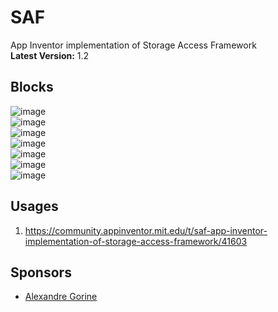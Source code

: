 # SAF
App Inventor implementation of Storage Access Framework <br>
**Latest Version:** 1.2

## Blocks
![image](https://github.com/vknow360/SAF/assets/41724811/09b33443-a25a-4fb4-9039-e97368518fa3)
<br>
![image](https://github.com/vknow360/SAF/assets/41724811/6d95c474-8e8d-48d4-afd0-4e13c014f153)
<br>
![image](https://github.com/vknow360/SAF/assets/41724811/4bc9031a-7105-449b-82cf-7422ea1c460b)
<br>
![image](https://github.com/vknow360/SAF/assets/41724811/85a4c5e3-f13a-4479-8722-477f96dcf13d)
<br>
![image](https://github.com/vknow360/SAF/assets/41724811/11f0edaf-741d-4b20-9d44-17f1b15ca460)
<br>
![image](https://github.com/vknow360/SAF/assets/41724811/2f237c45-fbb1-4a95-8512-68785c41b367)
<br>
![image](https://github.com/vknow360/SAF/assets/41724811/de12d9d3-d635-48ce-a491-eae6fc5d4f95)
<br>

## Usages

1) https://community.appinventor.mit.edu/t/saf-app-inventor-implementation-of-storage-access-framework/41603

## Sponsors
- [Alexandre Gorine](https://community.appinventor.mit.edu/u/alexandre_gorine)

